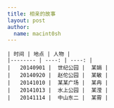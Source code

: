 ```yaml
---
title: 相亲的故事 
layout: post
author:
  name: macint0sh
---       
```


    | 时间 | 地点 | 人物 |     
    |-------- | ----: | ----: |   
    |   20140901 |  世纪公园 |  某娟 |    
    |   20140920 |  赵佗公园 |  某敏 |
    |   20141010 |  某某广场 |  某冉 |     
    |   20141013 |  水上公园 |  某滢 |      
    |   20141114 |  中山东二 |  某霄 |            


                                            








